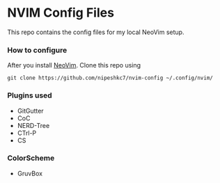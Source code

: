 # NVIM Config Files

This repo contains the config files for my local NeoVim setup.

### How to configure

After you install [NeoVim](https://neovim.io/). Clone this repo using
```
git clone https://github.com/nipeshkc7/nvim-config ~/.config/nvim/
```

### Plugins used

* GitGutter
* CoC
* NERD-Tree
* CTrl-P
* CS

### ColorScheme

* GruvBox
